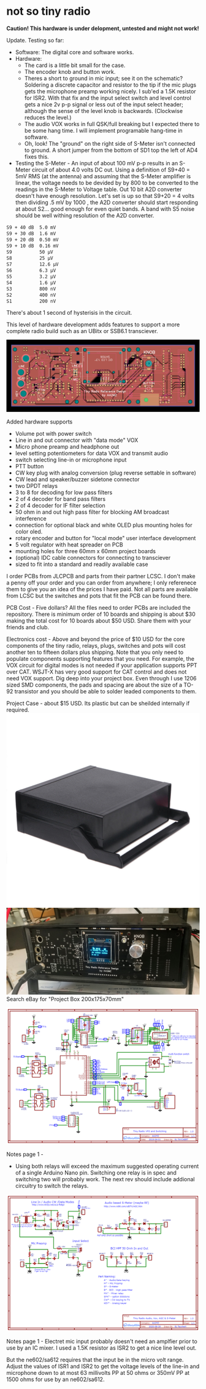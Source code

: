 # not so tiny radio

**Caution! This hardware is under delopment, untested and might not work!**

Update. Testing so far: 
- Software: The digital core and software works. 
- Hardware: 
  - The card is a little bit small for the case.
  - The encoder knob and button work. 
  - Theres a short to ground in mic input; see it on the schematic? 
Soldering a discrete capacitor and resistor to the tip if the mic plugs gets
the microphone preamp working nicely. 
I sub'ed a 1.5K resistor for ISR2.
With that fix and the input select switch and level control gets a nice 2v p-p signal or less out of the input select header;
although the sense of the level knob is backwards. (Clockwise reduces the level.)
  - The audio VOX works in full QSK/full breaking but I expected there to be some hang time.
I will implement programable hang-time in software.
  - Oh, look! The "ground" on the right side of S-Meter isn't connected to ground. 
  A short jumper from the bottom of  SD1  top the left of AD4 fixes this.
- Testing the S-Meter - 
An input of about 100 mV p-p results in an S-Meter circuit of about 4.0 volts DC out.
Using a definition of S9+40 = 5mV RMS (at the antenna) and assuming that the S-Meter amplifier is linear,
the voltage needs to be devided by by 800 to be converted to the readings in the S-Meter to Voltage table.
Out 10 bit A2D converter doesn't have enough resolution.
Let's set is up so that S9+20 = 4 volts then dividing .5 mV by 1000 , 
the A2D converter should start responding at about S2... good enough for even quiet bands.
A band with S5 noise should be well withing resolution of the A2D converter.

```
S9 + 40 dB	5.0 mV
S9 + 30 dB	1.6 mV
S9 + 20 dB	0.50 mV
S9 + 10 dB	0.16 mV
S9	        50 µV
S8	        25 µV
S7	        12.6 µV
S6	        6.3 µV
S5	        3.2 µV
S4	        1.6 µV
S3	        800 nV
S2	        400 nV
S1	        200 nV
```
There's about 1 second of hysterisis in the circuit.

This level of hardware development adds features to support a more complete radio build
such as an UBitx or SSB6.1 transciever.

![wiring](https://github.com/aa2mz/Tiny-Radio/blob/master/hardware/not%20so%20tiny/TRV2RC5.png)

Added hardware supports
- Volume pot with power switch
- Line in and out connector with "data mode" VOX
- Micro phone preamp and headphone out 
- level setting potentiometers for data VOX and transmit audio
- switch selecting line-in or microphone input
- PTT button
- CW key plug with analog conversion (plug reverse settable in software)
- CW lead and speaker/buzzer sidetone connector
- two DPDT relays
- 3 to 8 for decoding for low pass filters
- 2 of 4 decoder for band pass filters
- 2 of 4 decoder for IF filter selection
- 50 ohm in and out high pass filter for blocking AM broadcast interference
- connection for optional black and white OLED plus mounting holes for color oled.
- rotary encoder and button for "local mode" user interface development
- 5 volt regulator with heat spreader on PCB
- mounting holes for three 60mm x 60mm project boards
- (optional) IDC cable connectors for connecting to transciever
- sized to fit into a standard and readily available case

I order PCBs from JLCPCB and parts from their partner LCSC. 
I don't make a penny off your order and you can order from anywhere;
I only referenece them to give you an idea of the prices I have paid.
Not all parts are available from LCSC but the switches and pots that fit 
the PCB can be found there.

PCB Cost - Five dollars? 
All the files need to order PCBs are included the repository. 
There is minimum order of 10 boards and shipping is about $30 making the total
cost for 10 boards about $50 USD. Share them with your friends and club.

Electronics cost - Above and beyond the price of $10 USD for the core components of the tiny radio,
relays, plugs, switches and pots will cost another ten to fifteen dollars plus shipping. 
Note that you only need to populate components supporting features that you need. 
For example, the VOX circuit for digital modes is not needed if your application supports PPT over CAT. 
WSJT-X has very good support for CAT control and does not need VOX support.
Dig deep into your project box. Even through I use 1206 sized SMD components, 
the pads and spacing are about the size of a TO-92 transistor and you should be able to
solder leaded components to them.

Project Case - about $15 USD. Its plastic but can be sheilded internally if required.
![project case](https://github.com/aa2mz/Tiny-Radio/blob/master/hardware/not%20so%20tiny/plastic%20box.jpg)
![project case](https://github.com/aa2mz/Tiny-Radio/blob/master/hardware/not%20so%20tiny/not%20tiny%20radio.jpg)
Search eBay for "Project Box 200x175x70mm"

![schema](https://github.com/aa2mz/Tiny-Radio/blob/master/hardware/not%20so%20tiny/Sheet_1.png)

Notes page 1 -
- Using both relays will exceed the maximum suggested operating current of a single Arduino Nano pin. 
Switching one relay is in spec and switching two will probably work.
The next rev should include addional circuitry to switch the relays.

![schema](https://github.com/aa2mz/Tiny-Radio/blob/master/hardware/not%20so%20tiny/Sheet_2.png)

Notes page 1 - Electret mic input probably doesn't need an amplfier prior to use by an IC mixer. 
I used a 1.5K resistor as ISR2 to get a nice line level out.

But the ne602/sa612 requires that the input be in the micro volt range. Adjust the values of ISR1 and ISR2 to get the voltage levels of the line-in and microphone down to at most  63 millivolts PP at 50 ohms or 350mV PP at 1500 ohms for use by an ne602/sa612.

